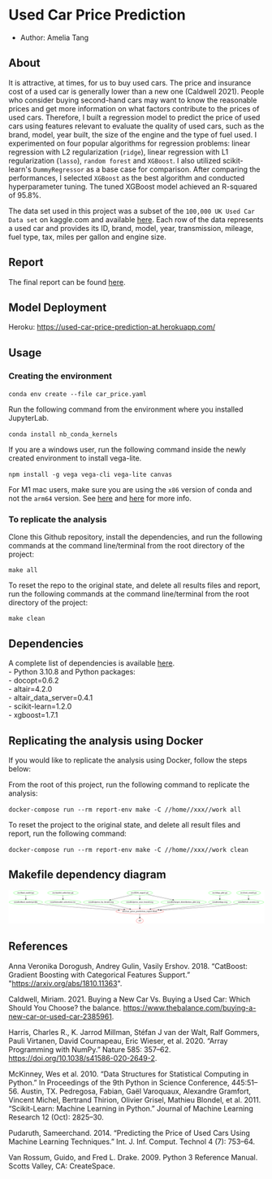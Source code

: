 # Used Car Price Prediction

-   Author: Amelia Tang 

## About

It is attractive, at times, for us to buy used cars. The price and insurance cost of a used car is generally lower than a new one (Caldwell 2021). People who consider buying second-hand cars may want to know the reasonable prices and get more information on what factors contribute to the prices of used cars. Therefore, I built a regression model to predict the price of used cars using features relevant to evaluate the quality of used cars, such as the brand, model, year built, the size of the engine and the type of fuel used. I experimented on four popular algorithms for regression problems: linear regression with L2 regularization (`ridge`), linear regression with L1 regularization (`lasso`), `random forest` and `XGBoost`. I also utilized scikit-learn's `DummyRegressor` as a base case for comparison. After comparing the performances, I selected `XGBoost` as the best algorithm and conducted hyperparameter tuning. The tuned XGBoost model achieved an R-squared of 95.8%. 

The data set used in this project was a subset of the `100,000 UK Used Car Data set` on kaggle.com and available [here](https://www.kaggle.com/kukuroo3/used-car-price-dataset-competition-format). Each row of the data represents a used car and provides its ID, brand, model, year, transmission, mileage, fuel type, tax, miles per gallon and engine size. 

## Report

The final report can be found [here](https://htmlpreview.github.io/?https://github.com/aimee0317/car_price_prediction/blob/main/doc/car_price_prediction_report.html).

## Model Deployment 

Heroku: https://used-car-price-prediction-at.herokuapp.com/ 

## Usage

### Creating the environment

`conda env create --file car_price.yaml`

Run the following command from the environment where you installed
JupyterLab.

`conda install nb_conda_kernels`

If you are a windows user, run the following command inside the newly
created environment to install vega-lite.

`npm install -g vega vega-cli vega-lite canvas`

For M1 mac users, make sure you are using the `x86` version of conda and
not the `arm64` version. See
[here](https://github.com/conda-forge/miniforge#miniforge3) and
[here](https://github.com/mwidjaja1/DSOnMacARM/blob/main/README.md) for
more info.

### To replicate the analysis
Clone this Github repository, install the dependencies, and run the 
following commands at the command line/terminal from the root directory of the project:

    make all

To reset the repo to the original state, and delete all results files
and report, run the following commands at the command line/terminal from
the root directory of the project:

    make clean

## Dependencies

A complete list of dependencies is available [here](https://github.com/aimee0317/car_price_prediction/blob/main/car_price.yaml).
<br>- Python 3.10.8 and Python packages: <br>- docopt=0.6.2 <br>-
altair=4.2.0 <br>- altair_data_server=0.4.1 <br>- scikit-learn=1.2.0 <br>- xgboost=1.7.1


## Replicating the analysis using Docker
If you would like to replicate the analysis using Docker, follow the steps below:

From the root of this project, run the following command to replicate the analysis:

`docker-compose run --rm report-env make -C //home//xxx//work all`

To reset the project to the original state, and delete all result files and report, 
run the following command:

`docker-compose run --rm report-env make -C //home//xxx//work clean`


## Makefile dependency diagram 
![](Makefile.png)


## References 
Anna Veronika Dorogush, Andrey Gulin, Vasily Ershov. 2018. “CatBoost: Gradient Boosting with Categorical Features Support.” "https://arxiv.org/abs/1810.11363".

Caldwell, Miriam. 2021. Buying a New Car Vs. Buying a Used Car: Which Should You Choose? the balance. https://www.thebalance.com/buying-a-new-car-or-used-car-2385961.

Harris, Charles R., K. Jarrod Millman, Stéfan J van der Walt, Ralf Gommers, Pauli Virtanen, David Cournapeau, Eric Wieser, et al. 2020. “Array Programming with NumPy.” Nature 585: 357–62. https://doi.org/10.1038/s41586-020-2649-2.

McKinney, Wes et al. 2010. “Data Structures for Statistical Computing in Python.” In Proceedings of the 9th Python in Science Conference, 445:51–56. Austin, TX.
Pedregosa, Fabian, Gaël Varoquaux, Alexandre Gramfort, Vincent Michel, Bertrand Thirion, Olivier Grisel, Mathieu Blondel, et al. 2011. “Scikit-Learn: Machine Learning in Python.” Journal of Machine Learning Research 12 (Oct): 2825–30.

Pudaruth, Sameerchand. 2014. “Predicting the Price of Used Cars Using Machine Learning Techniques.” Int. J. Inf. Comput. Technol 4 (7): 753–64.

Van Rossum, Guido, and Fred L. Drake. 2009. Python 3 Reference Manual. Scotts Valley, CA: CreateSpace.
